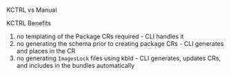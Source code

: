 KCTRL vs Manual

KCTRL Benefits
1. no templating of the Package CRs required - CLI handles it
2. no generating the schema prior to creating package CRs - CLI generates and places in the CR
3. no generating `ImagesLock` files using kbld - CLI generates, updates CRs, and includes in the bundles automatically